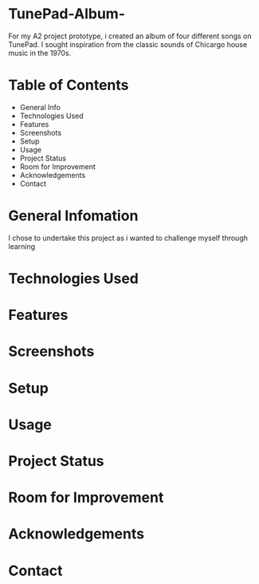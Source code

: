 # TunePad-Album-
For my A2 project prototype, i created an album of four different songs on TunePad. I sought inspiration from the classic sounds of Chicargo house music in the 1970s. 

# Table of Contents
- General Info
- Technologies Used
- Features
- Screenshots
- Setup
- Usage
- Project Status
- Room for Improvement
- Acknowledgements
- Contact 

# General Infomation 
I chose to undertake this project as i wanted to challenge myself through learning 

# Technologies Used 
# Features 
# Screenshots 
# Setup 
# Usage 
# Project Status 
# Room for Improvement 
# Acknowledgements 
# Contact 

